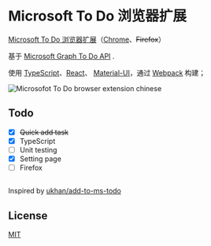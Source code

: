 # Microsoft To Do 浏览器扩展

[Microsoft To Do 浏览器扩展](https://mstodo-ext.waynegong.cn/)（[Chrome](https://chrome.google.com/webstore/detail/microsoft-to-do-chrome-ex/ffpljgmbiankjaokoefefmkoghcgoodn)、~~Firefox~~）

基于 [Microsoft Graph To Do API](https://docs.microsoft.com/en-us/graph/todo-concept-overview) .

使用 [TypeScript](https://www.typescriptlang.org/)、[React](https://reactjs.org/)、
[Material-UI](https://material-ui.com/)，通过 [Webpack](https://webpack.js.org/) 构建；


![Microsofot To Do browser extension chinese](https://user-images.githubusercontent.com/20236883/149649995-d91d2a80-adda-4b3e-b0a5-17793f244582.gif)


## Todo

- [x] ~~Quick add task~~
- [x] TypeScript
- [ ] Unit testing
- [x] Setting page
- [ ] Firefox

##

Inspired by [ukhan/add-to-ms-todo](https://github.com/ukhan/add-to-ms-todo)

## License

[MIT](https://opensource.org/licenses/MIT)
